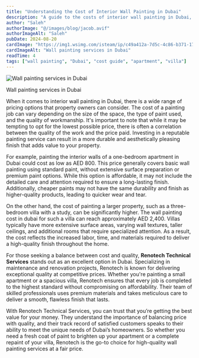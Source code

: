 ```yaml
---
title: "Understanding the Cost of Interior Wall Painting in Dubai"
description: "A guide to the costs of interior wall painting in Dubai, comparing prices, quality, and what to expect for apartments and villas."
author: "Saleh"
authorImage: "@/images/blog/jacob.avif"
authorImageAlt: "Saleh"
pubDate: 2024-08-20
cardImage: "https://img1.wsimg.com/isteam/ip/c49a412a-7d5c-4c86-b371-17b58bdd84ac/DSC_0024.jpg/:/rs=w:1280"
cardImageAlt: "Wall painting services in Dubai"
readTime: 4
tags: ["wall painting", "Dubai", "cost guide", "apartment", "villa"]
---
```


![Wall painting services in Dubai](https://img1.wsimg.com/isteam/ip/c49a412a-7d5c-4c86-b371-17b58bdd84ac/DSC_0024.jpg/:/rs=w:1280 "Wall painting services in Dubai")

Wall painting services in Dubai

When it comes to interior wall painting in Dubai, there is a wide range of pricing options that property owners can consider. The cost of a painting job can vary depending on the size of the space, the type of paint used, and the quality of workmanship. It's important to note that while it may be tempting to opt for the lowest possible price, there is often a correlation between the quality of the work and the price paid. Investing in a reputable painting service can result in a more durable and aesthetically pleasing finish that adds value to your property.

For example, painting the interior walls of a one-bedroom apartment in Dubai could cost as low as AED 800. This price generally covers basic wall painting using standard paint, without extensive surface preparation or premium paint options. While this option is affordable, it may not include the detailed care and attention required to ensure a long-lasting finish. Additionally, cheaper paints may not have the same durability and finish as higher-quality products, leading to quicker wear and tear.

On the other hand, the cost of painting a larger property, such as a three-bedroom villa with a study, can be significantly higher. The wall painting cost in dubai for such a villa can reach approximately AED 2,400. Villas typically have more extensive surface areas, varying wall textures, taller ceilings, and additional rooms that require specialized attention. As a result, the cost reflects the increased labor, time, and materials required to deliver a high-quality finish throughout the home.

For those seeking a balance between cost and quality,  **Renotech Technical Services**  stands out as an excellent option in Dubai. Specializing in maintenance and renovation projects, Renotech is known for delivering exceptional quality at competitive prices. Whether you're painting a small apartment or a spacious villa, Renotech ensures that every job is completed to the highest standard without compromising on affordability. Their team of skilled professionals uses premium materials and takes meticulous care to deliver a smooth, flawless finish that lasts.

With Renotech Technical Services, you can trust that you’re getting the best value for your money. They understand the importance of balancing price with quality, and their track record of satisfied customers speaks to their ability to meet the unique needs of Dubai’s homeowners. So whether you need a fresh coat of paint to brighten up your apartment or a complete repaint of your villa, Renotech is the go-to choice for high-quality wall painting services at a fair price.